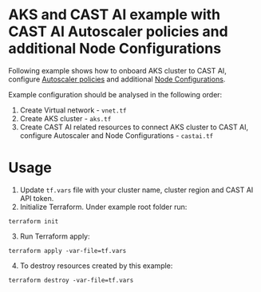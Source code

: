 # AKS and CAST AI example with CAST AI Autoscaler policies and additional Node Configurations
Following example shows how to onboard AKS cluster to CAST AI, configure [Autoscaler policies](https://docs.cast.ai/product-overview/console/autoscaler/#overview-of-autoscaler-policies) and additional [Node Configurations](https://docs.cast.ai/guides/node-configuration/).

Example configuration should be analysed in the following order:
1. Create Virtual network - `vnet.tf`
2. Create AKS cluster - `aks.tf`
3. Create CAST AI related resources to connect AKS cluster to CAST AI, configure Autoscaler and Node Configurations - `castai.tf`

# Usage
1. Update `tf.vars` file with your cluster name, cluster region and CAST AI API token.
2. Initialize Terraform. Under example root folder run:
```
terraform init
```
3. Run Terraform apply:
```
terraform apply -var-file=tf.vars 
```
4. To destroy resources created by this example:
```
terraform destroy -var-file=tf.vars 
```
